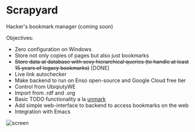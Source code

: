 # Scrapyard

Hacker's bookmark manager (coming soon)

Objectives:

* Zero configuration on Windows
* Store not only copies of pages but also just bookmarks
* ~~Store data at database with sexy hierarchical queries (to handle at least 15 years of legacy bookmarks)~~ [DONE]
* Live link autochecker
* Make backend to run on Enso open-source and Google Cloud free tier
* Control from UbiqiutyWE
* Import from .rdf and .org
* Basic TODO functionality a la [unmark](https://github.com/cdevroe/unmark)
* Add simple web-interface to backend to access bookmarks on the web
* Integration with Emacs


![screen](/media/screen.gif?raw=true)
